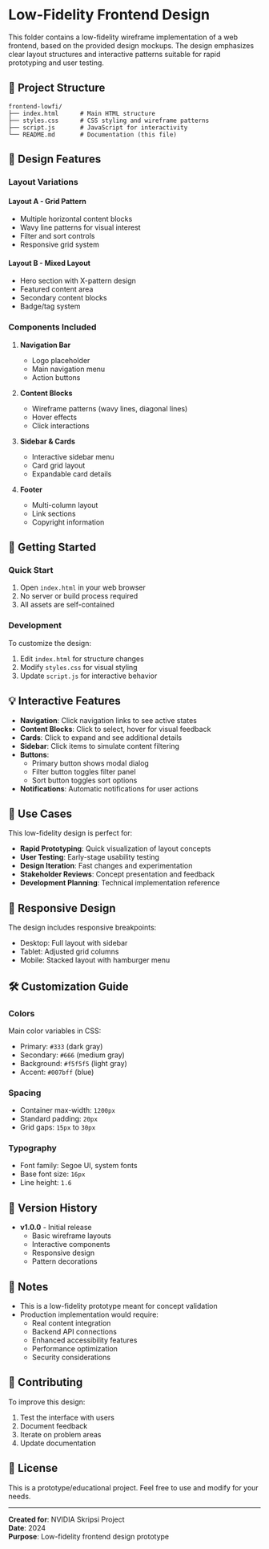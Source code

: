 # Low-Fidelity Frontend Design

This folder contains a low-fidelity wireframe implementation of a web frontend, based on the provided design mockups. The design emphasizes clear layout structures and interactive patterns suitable for rapid prototyping and user testing.

## 📁 Project Structure

```
frontend-lowfi/
├── index.html      # Main HTML structure
├── styles.css      # CSS styling and wireframe patterns
├── script.js       # JavaScript for interactivity
└── README.md       # Documentation (this file)
```

## 🎨 Design Features

### Layout Variations

#### Layout A - Grid Pattern
- Multiple horizontal content blocks
- Wavy line patterns for visual interest
- Filter and sort controls
- Responsive grid system

#### Layout B - Mixed Layout
- Hero section with X-pattern design
- Featured content area
- Secondary content blocks
- Badge/tag system

### Components Included

1. **Navigation Bar**
   - Logo placeholder
   - Main navigation menu
   - Action buttons

2. **Content Blocks**
   - Wireframe patterns (wavy lines, diagonal lines)
   - Hover effects
   - Click interactions

3. **Sidebar & Cards**
   - Interactive sidebar menu
   - Card grid layout
   - Expandable card details

4. **Footer**
   - Multi-column layout
   - Link sections
   - Copyright information

## 🚀 Getting Started

### Quick Start

1. Open `index.html` in your web browser
2. No server or build process required
3. All assets are self-contained

### Development

To customize the design:

1. Edit `index.html` for structure changes
2. Modify `styles.css` for visual styling
3. Update `script.js` for interactive behavior

## 💡 Interactive Features

- **Navigation**: Click navigation links to see active states
- **Content Blocks**: Click to select, hover for visual feedback
- **Cards**: Click to expand and see additional details
- **Sidebar**: Click items to simulate content filtering
- **Buttons**: 
  - Primary button shows modal dialog
  - Filter button toggles filter panel
  - Sort button toggles sort options
- **Notifications**: Automatic notifications for user actions

## 🎯 Use Cases

This low-fidelity design is perfect for:

- **Rapid Prototyping**: Quick visualization of layout concepts
- **User Testing**: Early-stage usability testing
- **Design Iteration**: Fast changes and experimentation
- **Stakeholder Reviews**: Concept presentation and feedback
- **Development Planning**: Technical implementation reference

## 📱 Responsive Design

The design includes responsive breakpoints:
- Desktop: Full layout with sidebar
- Tablet: Adjusted grid columns
- Mobile: Stacked layout with hamburger menu

## 🛠️ Customization Guide

### Colors
Main color variables in CSS:
- Primary: `#333` (dark gray)
- Secondary: `#666` (medium gray)
- Background: `#f5f5f5` (light gray)
- Accent: `#007bff` (blue)

### Spacing
- Container max-width: `1200px`
- Standard padding: `20px`
- Grid gaps: `15px` to `30px`

### Typography
- Font family: Segoe UI, system fonts
- Base font size: `16px`
- Line height: `1.6`

## 🔄 Version History

- **v1.0.0** - Initial release
  - Basic wireframe layouts
  - Interactive components
  - Responsive design
  - Pattern decorations

## 📝 Notes

- This is a low-fidelity prototype meant for concept validation
- Production implementation would require:
  - Real content integration
  - Backend API connections
  - Enhanced accessibility features
  - Performance optimization
  - Security considerations

## 🤝 Contributing

To improve this design:
1. Test the interface with users
2. Document feedback
3. Iterate on problem areas
4. Update documentation

## 📄 License

This is a prototype/educational project. Feel free to use and modify for your needs.

---

**Created for**: NVIDIA Skripsi Project  
**Date**: 2024  
**Purpose**: Low-fidelity frontend design prototype
